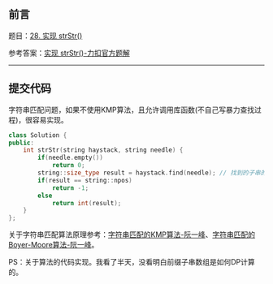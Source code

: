 ## 前言

题目：[28. 实现 strStr()](https://leetcode-cn.com/problems/implement-strstr/)

参考答案：[实现 strStr()-力扣官方题解](https://leetcode-cn.com/problems/implement-strstr/solution/shi-xian-strstr-by-leetcode-solution-ds6y/)

---

## 提交代码

字符串匹配问题，如果不使用KMP算法，且允许调用库函数(不自己写暴力查找过程)，很容易实现。
```c++
class Solution {
public:
    int strStr(string haystack, string needle) {
        if(needle.empty())
            return 0;
        string::size_type result = haystack.find(needle); // 找到的子串的首字符位置，或若找不到这种子串则为 npos 。
        if(result == string::npos)
            return -1;
        else
            return int(result);
    }
};
```

关于字符串匹配算法原理参考：[字符串匹配的KMP算法-阮一峰](https://www.ruanyifeng.com/blog/2013/05/Knuth%E2%80%93Morris%E2%80%93Pratt_algorithm.html)、[字符串匹配的Boyer-Moore算法-阮一峰](https://www.ruanyifeng.com/blog/2013/05/boyer-moore_string_search_algorithm.html)。

PS：关于算法的代码实现。我看了半天，没看明白前缀子串数组是如何DP计算的。